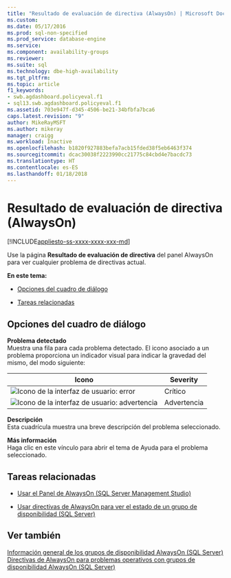```yaml
---
title: "Resultado de evaluación de directiva (AlwaysOn) | Microsoft Docs"
ms.custom: 
ms.date: 05/17/2016
ms.prod: sql-non-specified
ms.prod_service: database-engine
ms.service: 
ms.component: availability-groups
ms.reviewer: 
ms.suite: sql
ms.technology: dbe-high-availability
ms.tgt_pltfrm: 
ms.topic: article
f1_keywords:
- swb.agdashboard.policyeval.f1
- sql13.swb.agdashboard.policyeval.f1
ms.assetid: 703e947f-d345-4506-be21-34bfbfa7bca6
caps.latest.revision: "9"
author: MikeRayMSFT
ms.author: mikeray
manager: craigg
ms.workload: Inactive
ms.openlocfilehash: b1820f927883befa7acb15fded38f5eb6463f374
ms.sourcegitcommit: dcac30038f2223990cc21775c84cbd4e7bacdc73
ms.translationtype: HT
ms.contentlocale: es-ES
ms.lasthandoff: 01/18/2018
---
```

# <a name="policy-evaluation-result-always-on"></a>Resultado de evaluación de directiva (AlwaysOn)
[!INCLUDE[appliesto-ss-xxxx-xxxx-xxx-md](../../../includes/appliesto-ss-xxxx-xxxx-xxx-md.md)]

  Use la página **Resultado de evaluación de directiva** del panel AlwaysOn para ver cualquier problema de directivas actual.  
  
 **En este tema:**  
  
-   [Opciones del cuadro de diálogo](#Options)  
  
-   [Tareas relacionadas](#RelatedTasks)  
  
##  <a name="Options"></a> Opciones del cuadro de diálogo  
 **Problema detectado**  
 Muestra una fila para cada problema detectado. El icono asociado a un problema proporciona un indicador visual para indicar la gravedad del mismo, del modo siguiente:  
  
|Icono|Severity|  
|----------|--------------|  
|![Icono de la interfaz de usuario: error](../../../database-engine/availability-groups/windows/media/repl-icon-error.gif "Icono de la interfaz de usuario: error")|Crítico|  
|![Icono de la interfaz de usuario: advertencia](../../../database-engine/availability-groups/windows/media/repl-icon-warn.gif "Icono de la interfaz de usuario: advertencia")|Advertencia|  
  
 **Descripción**  
 Esta cuadrícula muestra una breve descripción del problema seleccionado.  
  
 **Más información**  
 Haga clic en este vínculo para abrir el tema de Ayuda para el problema seleccionado.  
  
##  <a name="RelatedTasks"></a> Tareas relacionadas  
  
-   [Usar el Panel de AlwaysOn &#40;SQL Server Management Studio&#41;](../../../database-engine/availability-groups/windows/use-the-always-on-dashboard-sql-server-management-studio.md)  
  
-   [Usar directivas de AlwaysOn para ver el estado de un grupo de disponibilidad &#40;SQL Server&#41;](../../../database-engine/availability-groups/windows/use-always-on-policies-to-view-the-health-of-an-availability-group-sql-server.md)  
  
## <a name="see-also"></a>Ver también  
 [Información general de los grupos de disponibilidad AlwaysOn &#40;SQL Server&#41;](../../../database-engine/availability-groups/windows/overview-of-always-on-availability-groups-sql-server.md)   
 [Directivas de AlwaysOn para problemas operativos con grupos de disponibilidad AlwaysOn &#40;SQL Server&#41;](../../../database-engine/availability-groups/windows/always-on-policies-for-operational-issues-always-on-availability.md)  
  
  
